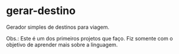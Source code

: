 # gerar-destino
Gerador simples de destinos para viagem.

Obs.: Este é um dos primeiros projetos que faço.
Fiz somente com o objetivo de aprender mais sobre a linguagem.
